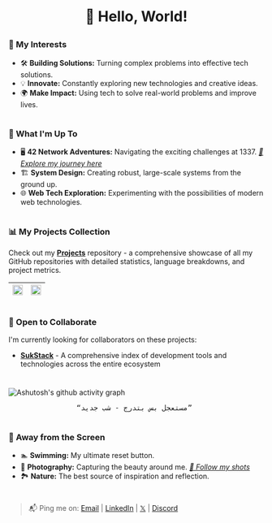 <h1 align="center">
    
👋 Hello, World!

</h1>


### 🎯 My Interests

- 🛠️ <b>Building Solutions:</b> Turning complex problems into effective tech solutions.
- 💡 <b>Innovate:</b> Constantly exploring new technologies and creative ideas.
- 🌍 <b>Make Impact:</b> Using tech to solve real-world problems and improve lives.

#

### 🚀 What I'm Up To

- 🖥 <b>42 Network Adventures:</b> Navigating the exciting challenges at 1337. <i><a href="https://github.com/zelhajou/42cursus">🔗 Explore my journey here</a></i>
- 🏗️ <b>System Design:</b> Creating robust, large-scale systems from the ground up.
- 🌐 <b>Web Tech Exploration:</b> Experimenting with the possibilities of modern web technologies.

#

### 📊 My Projects Collection

Check out my [**Projects**](https://github.com/zelhajou/Projects) repository - a comprehensive showcase of all my GitHub repositories with detailed statistics, language breakdowns, and project metrics.


<div align="center">
    
| <img src="https://github-readme-stats.vercel.app/api?username=zelhajou&show_icons=true&count_private=true&hide_border=true&&theme=transparent" align="center" style="width: 100%" /> | <img src="https://github-readme-stats.vercel.app/api/top-langs/?username=zelhajou&layout=compact&hide_border=true&theme=transparent" align="center" style="width: 100%" /> |
|:-:|:-:|

</div>

#

### 🤝 Open to Collaborate

I'm currently looking for collaborators on these projects:

- [**SukStack**](https://github.com/zelhajou/sukstack) - A comprehensive index of development tools and technologies across the entire ecosystem


#

![Ashutosh's github activity graph](https://github-readme-activity-graph.vercel.app/graph?username=zelhajou&theme=github-compact&line=006AFF&hide_border=true)

<div align="center">
<pre>
<q>مستعجل بس بتدرج - شب جديد</q> 
</pre>
</div>

#

### 🌊 Away from the Screen

- 🏊 <b>Swimming:</b> My ultimate reset button.
- 📸 <b>Photography:</b> Capturing the beauty around me. <i><a href="https://www.instagram.com/aaaikrz/">🔗 Follow my shots</a></i>
- 🏞️ <b>Nature:</b> The best source of inspiration and reflection.


# 

> 📬 Ping me on: <a href="mailto:zelhajou@gmail.com">Email</a> | <a href="https://www.linkedin.com/in/zelhajou/">LinkedIn</a> | <a href="https://x.com/zelhajou">𝕏</a> | <a href="https://discord.com/users/aaaikrz">Discord</a>

